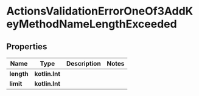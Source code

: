 
# ActionsValidationErrorOneOf3AddKeyMethodNameLengthExceeded

## Properties
| Name | Type | Description | Notes |
| ------------ | ------------- | ------------- | ------------- |
| **length** | **kotlin.Int** |  |  |
| **limit** | **kotlin.Int** |  |  |



